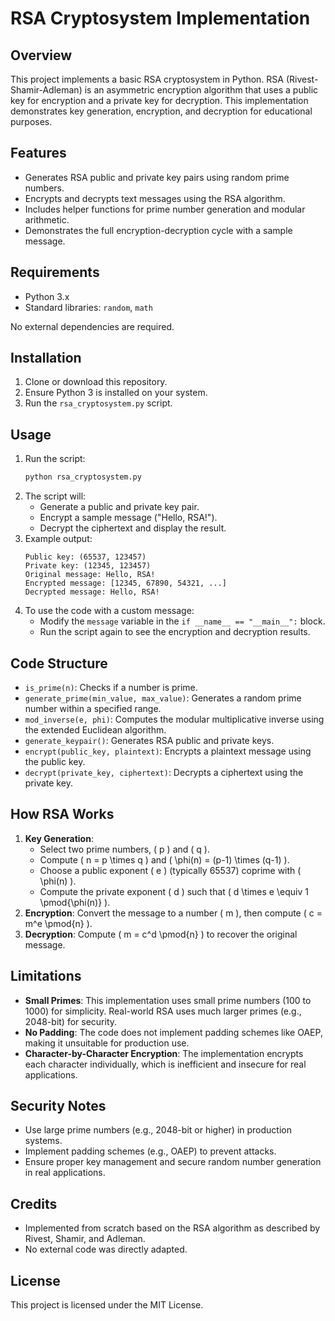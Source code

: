 # RSA Cryptosystem Implementation

## Overview
This project implements a basic RSA cryptosystem in Python. RSA (Rivest-Shamir-Adleman) is an asymmetric encryption algorithm that uses a public key for encryption and a private key for decryption. This implementation demonstrates key generation, encryption, and decryption for educational purposes.

## Features
- Generates RSA public and private key pairs using random prime numbers.
- Encrypts and decrypts text messages using the RSA algorithm.
- Includes helper functions for prime number generation and modular arithmetic.
- Demonstrates the full encryption-decryption cycle with a sample message.

## Requirements
- Python 3.x
- Standard libraries: `random`, `math`

No external dependencies are required.

## Installation
1. Clone or download this repository.
2. Ensure Python 3 is installed on your system.
3. Run the `rsa_cryptosystem.py` script.

## Usage
1. Run the script:
   ```bash
   python rsa_cryptosystem.py
   ```
2. The script will:
   - Generate a public and private key pair.
   - Encrypt a sample message ("Hello, RSA!").
   - Decrypt the ciphertext and display the result.
3. Example output:
   ```
   Public key: (65537, 123457)
   Private key: (12345, 123457)
   Original message: Hello, RSA!
   Encrypted message: [12345, 67890, 54321, ...]
   Decrypted message: Hello, RSA!
   ```
4. To use the code with a custom message:
   - Modify the `message` variable in the `if __name__ == "__main__":` block.
   - Run the script again to see the encryption and decryption results.

## Code Structure
- `is_prime(n)`: Checks if a number is prime.
- `generate_prime(min_value, max_value)`: Generates a random prime number within a specified range.
- `mod_inverse(e, phi)`: Computes the modular multiplicative inverse using the extended Euclidean algorithm.
- `generate_keypair()`: Generates RSA public and private keys.
- `encrypt(public_key, plaintext)`: Encrypts a plaintext message using the public key.
- `decrypt(private_key, ciphertext)`: Decrypts a ciphertext using the private key.

## How RSA Works
1. **Key Generation**:
   - Select two prime numbers, \( p \) and \( q \).
   - Compute \( n = p \times q \) and \( \phi(n) = (p-1) \times (q-1) \).
   - Choose a public exponent \( e \) (typically 65537) coprime with \( \phi(n) \).
   - Compute the private exponent \( d \) such that \( d \times e \equiv 1 \pmod{\phi(n)} \).
2. **Encryption**: Convert the message to a number \( m \), then compute \( c = m^e \pmod{n} \).
3. **Decryption**: Compute \( m = c^d \pmod{n} \) to recover the original message.

## Limitations
- **Small Primes**: This implementation uses small prime numbers (100 to 1000) for simplicity. Real-world RSA uses much larger primes (e.g., 2048-bit) for security.
- **No Padding**: The code does not implement padding schemes like OAEP, making it unsuitable for production use.
- **Character-by-Character Encryption**: The implementation encrypts each character individually, which is inefficient and insecure for real applications.

## Security Notes
- Use large prime numbers (e.g., 2048-bit or higher) in production systems.
- Implement padding schemes (e.g., OAEP) to prevent attacks.
- Ensure proper key management and secure random number generation in real applications.

## Credits
- Implemented from scratch based on the RSA algorithm as described by Rivest, Shamir, and Adleman.
- No external code was directly adapted.

## License
This project is licensed under the MIT License. 